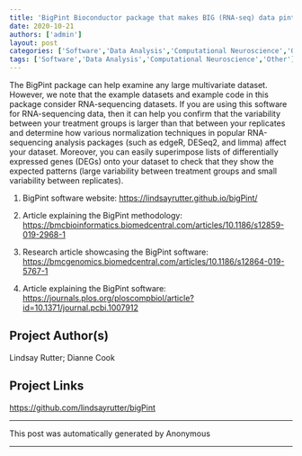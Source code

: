 ```yaml
---
title: 'BigPint Bioconductor package that makes BIG (RNA-seq) data pint-sized'
date: 2020-10-21
authors: ['admin']
layout: post
categories: ['Software','Data Analysis','Computational Neuroscience','Other']
tags: ['Software','Data Analysis','Computational Neuroscience','Other']
---
```

The BigPint package can help examine any large multivariate dataset. However, we note that the example datasets and example code in this package consider RNA-sequencing datasets. If you are using this software for RNA-sequencing data, then it can help you confirm that the variability between your treatment groups is larger than that between your replicates and determine how various normalization techniques in popular RNA-sequencing analysis packages (such as edgeR, DESeq2, and limma) affect your dataset. Moreover, you can easily superimpose lists of differentially expressed genes (DEGs) onto your dataset to check that they show the expected patterns (large variability between treatment groups and small variability between replicates).

1) BigPint software website: https://lindsayrutter.github.io/bigPint/

2) Article explaining the BigPint methodology: 
https://bmcbioinformatics.biomedcentral.com/articles/10.1186/s12859-019-2968-1

3) Research article showcasing the BigPint software:
https://bmcgenomics.biomedcentral.com/articles/10.1186/s12864-019-5767-1

4) Article explaining the BigPint software: 
https://journals.plos.org/ploscompbiol/article?id=10.1371/journal.pcbi.1007912
## Project Author(s)
Lindsay Rutter; Dianne Cook
## Project Links
https://github.com/lindsayrutter/bigPint
***
This post was automatically generated by
Anonymous
***
